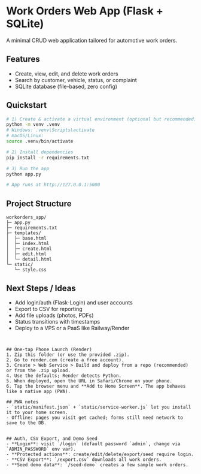 # Work Orders Web App (Flask + SQLite)

A minimal CRUD web application tailored for automotive work orders.

## Features
- Create, view, edit, and delete work orders
- Search by customer, vehicle, status, or complaint
- SQLite database (file-based, zero config)

## Quickstart
```bash
# 1) Create & activate a virtual environment (optional but recommended)
python -m venv .venv
# Windows: .venv\Scripts\activate
# macOS/Linux:
source .venv/bin/activate

# 2) Install dependencies
pip install -r requirements.txt

# 3) Run the app
python app.py

# App runs at http://127.0.0.1:5000
```

## Project Structure
```
workorders_app/
├─ app.py
├─ requirements.txt
├─ templates/
│  ├─ base.html
│  ├─ index.html
│  ├─ create.html
│  ├─ edit.html
│  └─ detail.html
└─ static/
   └─ style.css
```

## Next Steps / Ideas
- Add login/auth (Flask-Login) and user accounts
- Export to CSV for reporting
- Add file uploads (photos, PDFs)
- Status transitions with timestamps
- Deploy to a VPS or a PaaS like Railway/Render
```


## One-tap Phone Launch (Render)
1. Zip this folder (or use the provided .zip).
2. Go to render.com (create a free account).
3. Create > Web Service > Build and deploy from a repo (recommended) or from the .zip upload.
4. Use the defaults; Render detects Python.
5. When deployed, open the URL in Safari/Chrome on your phone.
6. Tap the browser menu and **Add to Home Screen**. The app behaves like a native app (PWA).

## PWA notes
- `static/manifest.json` + `static/service-worker.js` let you install it to your home screen.
- Offline: pages you visit get cached; forms still need network to save to the DB.


## Auth, CSV Export, and Demo Seed
- **Login**: visit `/login` (default password `admin`, change via `ADMIN_PASSWORD` env var).
- **Protected actions**: create/edit/delete/export/seed require login.
- **CSV Export**: `/export.csv` downloads all work orders.
- **Seed demo data**: `/seed-demo` creates a few sample work orders.
